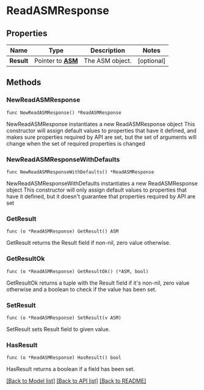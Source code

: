 # ReadASMResponse

## Properties

Name | Type | Description | Notes
------------ | ------------- | ------------- | -------------
**Result** | Pointer to [**ASM**](ASM.md) | The ASM object. | [optional] 

## Methods

### NewReadASMResponse

`func NewReadASMResponse() *ReadASMResponse`

NewReadASMResponse instantiates a new ReadASMResponse object
This constructor will assign default values to properties that have it defined,
and makes sure properties required by API are set, but the set of arguments
will change when the set of required properties is changed

### NewReadASMResponseWithDefaults

`func NewReadASMResponseWithDefaults() *ReadASMResponse`

NewReadASMResponseWithDefaults instantiates a new ReadASMResponse object
This constructor will only assign default values to properties that have it defined,
but it doesn't guarantee that properties required by API are set

### GetResult

`func (o *ReadASMResponse) GetResult() ASM`

GetResult returns the Result field if non-nil, zero value otherwise.

### GetResultOk

`func (o *ReadASMResponse) GetResultOk() (*ASM, bool)`

GetResultOk returns a tuple with the Result field if it's non-nil, zero value otherwise
and a boolean to check if the value has been set.

### SetResult

`func (o *ReadASMResponse) SetResult(v ASM)`

SetResult sets Result field to given value.

### HasResult

`func (o *ReadASMResponse) HasResult() bool`

HasResult returns a boolean if a field has been set.


[[Back to Model list]](../README.md#documentation-for-models) [[Back to API list]](../README.md#documentation-for-api-endpoints) [[Back to README]](../README.md)


